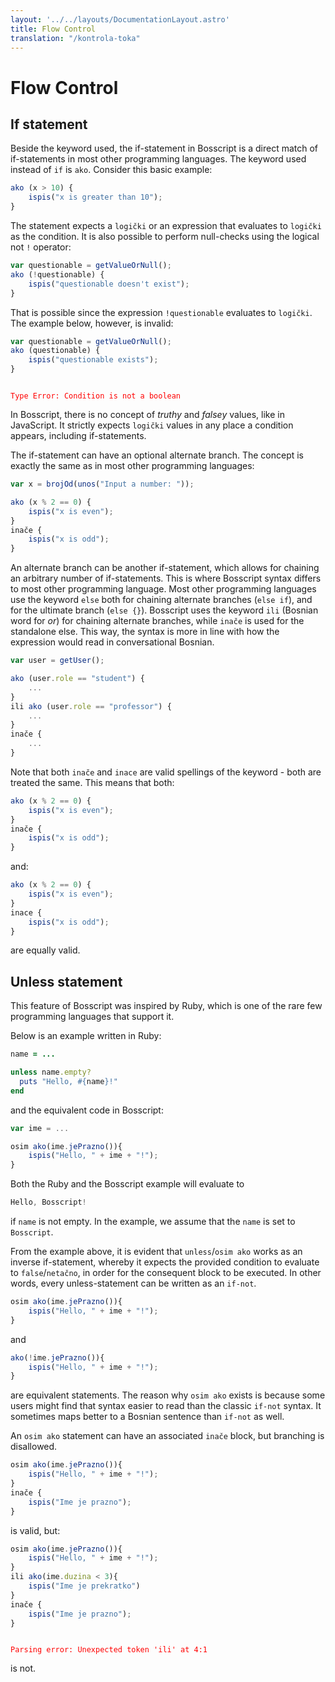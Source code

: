 ```yaml
---
layout: '../../layouts/DocumentationLayout.astro'
title: Flow Control
translation: "/kontrola-toka"
---
```


# Flow Control

## If statement

Beside the keyword used, the if-statement in Bosscript is a direct match of if-statements in most other programming languages.
The keyword used instead of `if` is `ako`. Consider this basic example:

```typescript
ako (x > 10) {
    ispis("x is greater than 10");
}
```

The statement expects a `logički` or an expression that evaluates to `logički` as the condition. It is also possible to perform
null-checks using the logical not `!` operator:

```typescript
var questionable = getValueOrNull();
ako (!questionable) {
    ispis("questionable doesn't exist");
}
```

That is possible since the expression `!questionable` evaluates to `logički`. The example below, however, is invalid:

```typescript
var questionable = getValueOrNull();
ako (questionable) {
    ispis("questionable exists");
}
```
<code style="color: red">
Type Error: Condition is not a boolean
</code>


In Bosscript, there is no concept of *truthy* and *falsey* values, like in JavaScript. It strictly expects `logički` values in any place a
condition appears, including if-statements.

The if-statement can have an optional alternate branch. The concept is exactly the same as in 
most other programming languages:

```typescript
var x = brojOd(unos("Input a number: "));

ako (x % 2 == 0) {
    ispis("x is even");
}
inače {
    ispis("x is odd");
}
```

An alternate branch can be another if-statement, which allows for chaining an arbitrary number of if-statements. This is
where Bosscript syntax differs to most other programming language. Most other programming languages use the keyword `else` both for 
chaining alternate branches (`else if`), and for the ultimate branch (`else {}`). Bosscript uses the keyword `ili` (Bosnian word for *or*)
for chaining alternate branches, while `inače` is used for the standalone else. This way, the syntax is more in line with
how the expression would read in conversational Bosnian. 

```typescript
var user = getUser();

ako (user.role == "student") {
    ...
}
ili ako (user.role == "professor") {
    ...
}
inače {
    ...
}
```

Note that both `inače` and `inace` are valid spellings of the keyword - both are treated the same. This means that both:

```typescript
ako (x % 2 == 0) {
    ispis("x is even");
}
inače {
    ispis("x is odd");
}
```
and: 

```typescript
ako (x % 2 == 0) {
    ispis("x is even");
}
inace {
    ispis("x is odd");
}
```

are equally valid.

## Unless statement

This feature of Bosscript was inspired by Ruby, which is one of the rare few programming languages that support it.

Below is an example written in Ruby:
```ruby
name = ...

unless name.empty?
  puts "Hello, #{name}!"
end
```

and the equivalent code in Bosscript:
```typescript
var ime = ...

osim ako(ime.jePrazno()){
    ispis("Hello, " + ime + "!");
}
```

Both the Ruby and the Bosscript example will evaluate to

```typescript
Hello, Bosscript!
```

if `name` is not empty. In the example, we assume that the `name` is set to `Bosscript`.

From the example above, it is evident that `unless`/`osim ako` works as an inverse if-statement, whereby it expects the 
provided condition to evaluate to `false`/`netačno`, in order for the consequent block to be executed. In other words, every
unless-statement can be written as an `if-not`.

```typescript
osim ako(ime.jePrazno()){
    ispis("Hello, " + ime + "!");
}
```

and 

```typescript
ako(!ime.jePrazno()){
    ispis("Hello, " + ime + "!");
}
```

are equivalent statements. 
The reason why `osim ako` exists is because some users might find that syntax easier to read than
the classic `if-not` syntax. It sometimes maps better to a Bosnian sentence than `if-not` as well.

An `osim ako` statement can have an associated `inače` block, but branching is disallowed.

```typescript
osim ako(ime.jePrazno()){
    ispis("Hello, " + ime + "!");
}
inače {
    ispis("Ime je prazno");
}
```

is valid, but:

```typescript
osim ako(ime.jePrazno()){
    ispis("Hello, " + ime + "!");
}
ili ako(ime.duzina < 3){
    ispis("Ime je prekratko")
}
inače {
    ispis("Ime je prazno");
}
```

<code style="color: red">
Parsing error: Unexpected token 'ili' at 4:1
</code>

is not.